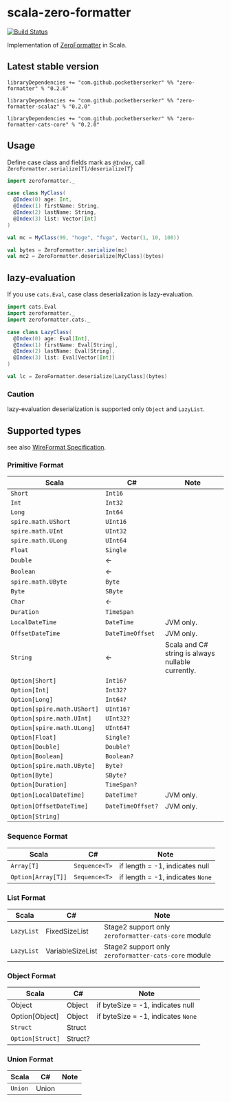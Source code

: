 # scala-zero-formatter

[![Build Status](https://travis-ci.org/pocketberserker/scala-zero-formatter.svg?branch=master)](https://travis-ci.org/pocketberserker/scala-zero-formatter)

Implementation of [ZeroFormatter](https://github.com/neuecc/ZeroFormatter) in Scala.

## Latest stable version

```
libraryDependencies += "com.github.pocketberserker" %% "zero-formatter" % "0.2.0"
```

```
libraryDependencies += "com.github.pocketberserker" %% "zero-formatter-scalaz" % "0.2.0"
```

```
libraryDependencies += "com.github.pocketberserker" %% "zero-formatter-cats-core" % "0.2.0"
```

## Usage

Define case class and fields mark as `@Index`, call `ZeroFormatter.serialize[T]/deserialize[T}`

```scala
import zeroformatter._

case class MyClass(
  @Index(0) age: Int,
  @Index(1) firstName: String,
  @Index(2) lastName: String,
  @Index(3) list: Vector[Int]
)

val mc = MyClass(99, "hoge", "fuga", Vector(1, 10, 100))

val bytes = ZeroFormatter.serialize(mc)
val mc2 = ZeroFormatter.deserialize[MyClass](bytes)
```

## lazy-evaluation

If you use `cats.Eval`, case class deserialization is lazy-evaluation.

```scala
import cats.Eval
import zeroformatter._
import zeroformatter.cats._

case class LazyClass(
  @Index(0) age: Eval[Int],
  @Index(1) firstName: Eval[String],
  @Index(2) lastName: Eval[String],
  @Index(3) list: Eval[Vector[Int]]
)

val lc = ZeroFormatter.deserialize[LazyClass](bytes)
```

### Caution

lazy-evaluation deserialization is supported only `Object` and `LazyList`.

## Supported types

see also [WireFormat Specification](https://github.com/neuecc/ZeroFormatter/tree/1.5.7#wireformat-specification).

### Primitive Format

| Scala | C# | Note |
| ---- | ---- | --- |
| `Short` | `Int16` | |
| `Int` | `Int32`| |
| `Long` | `Int64` | |
| `spire.math.UShort` | `UInt16` | |
| `spire.math.UInt` | `UInt32` | |
| `spire.math.ULong` | `UInt64` | |
| `Float` | `Single` | |
| `Double` | ← | |
| `Boolean` | ← | |
| `spire.math.UByte` | `Byte` | |
| `Byte` | `SByte` | |
| `Char` | ← | |
| `Duration` | `TimeSpan` | |
| `LocalDateTime` | `DateTime` | JVM only. |
| `OffsetDateTime` | `DateTimeOffset` | JVM only. |
| `String` | ← | Scala and C# string is always nullable currently. |
| `Option[Short]` | `Int16?` | |
| `Option[Int]` | `Int32?`| |
| `Option[Long]` | `Int64?` | |
| `Option[spire.math.UShort]` | `UInt16?` | |
| `Option[spire.math.UInt]` | `UInt32?` | |
| `Option[spire.math.ULong]` | `UInt64?` | |
| `Option[Float]` | `Single?` | |
| `Option[Double]` | `Double?` | |
| `Option[Boolean]` | `Boolean?` | |
| `Option[spire.math.UByte]` | `Byte?` | |
| `Option[Byte]` | `SByte?` | |
| `Option[Duration]` | `TimeSpan?` | |
| `Option[LocalDateTime]` | `DateTime?` | JVM only. |
| `Option[OffsetDateTime]` | `DateTimeOffset?` | JVM only. |
| `Option[String]` | | |

### Sequence Format

| Scala | C# | Note |
| ---- | ---- | --- |
| `Array[T]` | `Sequence<T>` | if length = -1, indicates null |
| `Option[Array[T]]` | `Sequence<T>` | if length = -1, indicates `None` |

### List Format

| Scala | C# | Note |
| ---- | ---- | --- |
| `LazyList` | FixedSizeList | Stage2 support only `zeroformatter-cats-core` module |
| `LazyList` | VariableSizeList | Stage2 support only `zeroformatter-cats-core` module |

### Object Format

| Scala | C# | Note |
| ---- | ---- | --- |
| Object | Object | if byteSize = -1, indicates null |
| Option[Object] | Object | if byteSize = -1, indicates `None` |
| `Struct` | Struct | |
| `Option[Struct]` | Struct? | |

### Union Format

| Scala | C# | Note |
| ---- | ---- | --- |
| `Union` | Union | |
